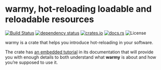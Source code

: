 # warmy, hot-reloading loadable and reloadable resources

[![Build Status](https://travis-ci.org/phaazon/warmy.svg?branch=master)](https://travis-ci.org/phaazon/warmy)
[![dependency status](https://deps.rs/repo/github/phaazon/warmy/status.svg)](https://deps.rs/repo/github/phaazon/warmy)
[![crates.io](https://img.shields.io/crates/v/warmy.svg)](https://crates.io/crates/warmy)
[![docs.rs](https://docs.rs/warmy/badge.svg)](https://docs.rs/warmy)
![License](https://img.shields.io/badge/license-BSD3-blue.svg?style=flat)

warmy is a crate that helps you introduce hot-reloading in your software.

The crate has [an embedded tutorial](https://docs.rs/warmy) in its documentation that
will provide you with enough details to both understand what **warmy** is about and how you’re
supposed to use it.
